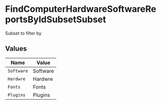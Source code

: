 # FindComputerHardwareSoftwareReportsByIdSubsetSubset

Subset to filter by


## Values

| Name       | Value      |
| ---------- | ---------- |
| `Software` | Software   |
| `Hardwre`  | Hardwre    |
| `Fonts`    | Fonts      |
| `Plugins`  | Plugins    |